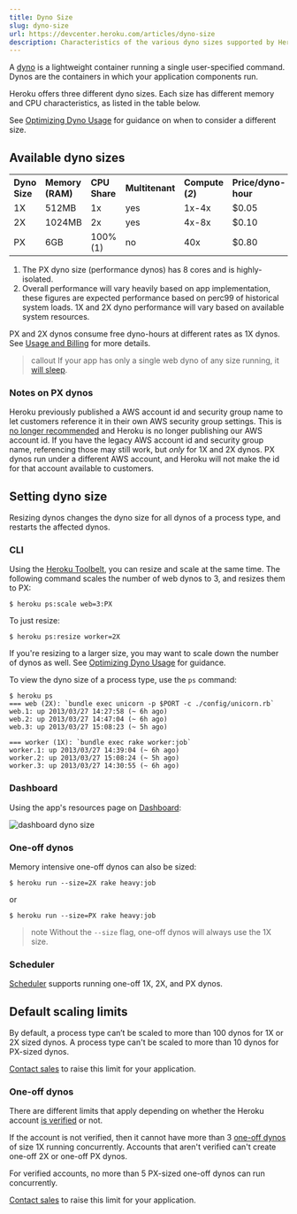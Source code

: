 ```yaml
---
title: Dyno Size
slug: dyno-size
url: https://devcenter.heroku.com/articles/dyno-size
description: Characteristics of the various dyno sizes supported by Heroku.
---
```


A [dyno](dynos) is a lightweight container running a single user-specified command.  Dynos are the containers in which your application components run.

Heroku offers three different dyno sizes.  Each size has different memory and CPU characteristics, as listed in the table below.  

See [Optimizing Dyno Usage](optimizing-dyno-usage) for guidance on when to consider a different size.

## Available dyno sizes

<table>
  <tr style="width: 100%">
    <th style="text-align: left;">Dyno Size</th>
    <th style="text-align: left;">Memory (RAM)</th>
    <th style="text-align: left;">CPU Share</th>
    <th style="text-align: left;">Multitenant</th>
    <th style="text-align: left;">Compute (<i>2</i>)</th>
    <th style="text-align: left;">Price/dyno-hour</th>
  </tr>
  <tr>
    <td style="text-align: left; ">1X</td>
    <td style="text-align: left; ">512MB</td>
    <td style="text-align: left; ">1x</td>
    <td style="text-align: left; ">yes</td>
    <td style="text-align: left; ">1x-4x</td>
    <td style="text-align: left; ">$0.05</td>
  </tr>
  <tr>
    <td style="text-align: left; ">2X</td>
    <td style="text-align: left; ">1024MB</td>
    <td style="text-align: left; ">2x</td>
    <td style="text-align: left; ">yes</td>
    <td style="text-align: left; ">4x-8x</td>
    <td style="text-align: left; ">$0.10</td>
  </tr>
  <tr>
    <td style="text-align: left; ">PX</td>
    <td style="text-align: left; ">6GB</td>
    <td style="text-align: left; ">100%  (1)</td>
    <td style="text-align: left; ">no</td>
    <td style="text-align: left; ">40x</td>
    <td style="text-align: left; ">$0.80</td>
  </tr>
</table>

1. The PX dyno size (performance dynos) has 8 cores and is highly-isolated.
2. Overall performance will vary heavily based on app implementation, these figures are expected performance based on perc99 of historical system loads.  1X and 2X dyno performance will vary based on available system resources.

PX and 2X dynos consume free dyno-hours at different rates as 1X dynos. See [Usage and Billing](https://devcenter.heroku.com/articles/usage-and-billing#750-free-dyno-hours-per-app) for more details.

> callout
>  If your app has only a single web dyno of any size running, it [will sleep](https://devcenter.heroku.com/articles/dynos#dyno-sleeping).

### Notes on PX dynos

Heroku previously published a AWS account id and security group name to let customers reference it in their own AWS security group settings. This is [no longer recommended](https://devcenter.heroku.com/changelog-items/353) and Heroku is no longer publishing our AWS account id. If you have the legacy AWS account id and security group name, referencing those may still work, but _only_  for 1X and 2X dynos. PX dynos run under a different AWS account, and Heroku will not make the id for that account available to customers.

## Setting dyno size

Resizing dynos changes the dyno size for all dynos of a process type, and restarts the affected dynos.

### CLI

Using the [Heroku Toolbelt][toolbelt], you can resize and scale at the same time.  The following command scales the number of web dynos to 3, and resizes them to PX:

```term
$ heroku ps:scale web=3:PX
```

To just resize:

```term
$ heroku ps:resize worker=2X
```

If you're resizing to a larger size, you may want to scale down the number of dynos as well.  See [Optimizing Dyno Usage](optimizing-dyno-usage) for guidance.

To view the dyno size of a process type, use the `ps` command:

```term
$ heroku ps
=== web (2X): `bundle exec unicorn -p $PORT -c ./config/unicorn.rb`
web.1: up 2013/03/27 14:27:58 (~ 6h ago)
web.2: up 2013/03/27 14:47:04 (~ 6h ago)
web.3: up 2013/03/27 15:08:23 (~ 5h ago)

=== worker (1X): `bundle exec rake worker:job`
worker.1: up 2013/03/27 14:39:04 (~ 6h ago)
worker.2: up 2013/03/27 15:08:24 (~ 5h ago)
worker.3: up 2013/03/27 14:30:55 (~ 6h ago)
```

### Dashboard

Using the app's resources page on [Dashboard][dashboard]:

![dashboard dyno size](https://s3.amazonaws.com/heroku.devcenter/heroku_assets/images/288-original.jpg 'Optional title')

### One-off dynos

Memory intensive one-off dynos can also be sized:

```term
$ heroku run --size=2X rake heavy:job
```

or

```term
$ heroku run --size=PX rake heavy:job
```

>note
>Without the `--size` flag, one-off dynos will always use the 1X size.

### Scheduler

[Scheduler][scheduler] supports running one-off 1X, 2X, and PX dynos.

## Default scaling limits

By default, a process type can’t be scaled to more than 100 dynos for 1X or 2X sized dynos. A process type can't be scaled to more than 10 dynos for PX-sized dynos.

[Contact sales](https://www.heroku.com/critical) to raise this limit for your application.

### One-off dynos

There are different limits that apply depending on whether the Heroku account [is verified](https://devcenter.heroku.com/articles/account-verification) or not.

If the account is not verified, then it cannot have more than 3 [one-off dynos](https://devcenter.heroku.com/articles/one-off-dynos) of size 1X running concurrently.  Accounts that aren't verified can't create one-off 2X or one-off PX dynos. 

For verified accounts, no more than 5 PX-sized one-off dynos can run concurrently. 

[Contact sales](https://www.heroku.com/critical) to raise this limit for your application.

[dashboard]: https://dashboard.heroku.com/
[heroku-logs]: https://devcenter.heroku.com/articles/logging#log-retrieval
[log-runtime-metrics]: https://devcenter.heroku.com/articles/log-runtime-metrics
[log2viz]: https://blog.heroku.com/archives/2013/3/19/log2viz
[R14]: https://devcenter.heroku.com/articles/error-codes#r14-memory-quota-exceeded
[scheduler]: https://devcenter.heroku.com/articles/scheduler
[toolbelt]: https://toolbelt.heroku.com/
[unicorn]: https://devcenter.heroku.com/articles/rails-unicorn 